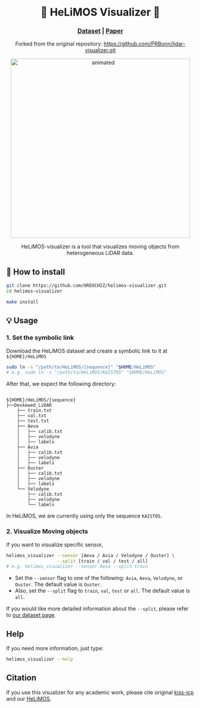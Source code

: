 <div align="center"> 
<h1> 🚗  HeLiMOS Visualizer 🏃</h1> 
<h3>
        <a href="https://sites.google.com/view/helimos/">Dataset</a> | 
        <a href="https://www.arxiv.org/abs/2408.06328">Paper</a>
    </h3>

Forked from the original repository: https://github.com/PRBonn/lidar-visualizer.git
</div>
<p align="center"><img src=img/helimos_viz.gif alt='animated' width=480/></p>
<div align="center"> HeLiMOS-visualizer is a tool that visualizes moving objects from heterogeneous LiDAR data.

 </div>

## :wrench: How to install

```sh
git clone https://github.com/OREOCHIZ/helimos-visualizer.git
cd helimos-visualizer

make install
```

## 💡 Usage

### 1. Set the symbolic link
Download the HeLiMOS dataset and create a symbolic link to it at `${HOME}/HeLiMOS`
```sh
sudo ln -s "/path/to/HeLiMOS/{sequence}" "$HOME/HeLiMOS"
# e.g. sudo ln -s "/path/to/HeLiMOS/KAIST05" "$HOME/HeLiMOS"
```

After that, we expect the following directory:
```

${HOME}/HeLiMOS/{sequence}
├──Deskewed_LiDAR
    ├── train.txt
    ├── val.txt
    ├── test.txt
    ├── Aeva
    │   ├── calib.txt
    │   ├── velodyne
    │   ├── labels
    ├── Avia
    │   ├── calib.txt
    │   ├── velodyne
    │   ├── labels
    ├── Ouster
    │   ├── calib.txt
    │   ├── velodyne
    │   ├── labels
    └── Velodyne
        ├── calib.txt
        ├── velodyne
        └── labels
```
In HeLiMOS, we are currently using only the sequence `KAIST05`.

### 2. Visualize Moving objects
If you want to visualize specific sensor,

```sh
helimos_visualizer --sensor [Aeva / Avia / Velodyne / Ouster] \
                   --split [train / val / test / all]
# e.g. helimos_visualizer --sensor Aeva --split train
```

- Set the `--sensor` flag to one of the following: `Avia`, `Aeva`, `Velodyne`, or `Ouster`. The default value is `Ouster`.
- Also, set the `--split` flag to `train`, `val`, `test` or `all`. The default value is `all`. 

If you would like more detailed information about the `--split`, please refer to [our dataset page](https://sites.google.com/view/helimos/tasks).


## Help
If you need more information, just type:
```sh
helimos_visualizer --help
```


## Citation

If you use this visualizer for any academic work, please cite original [kiss-icp](https://www.ipb.uni-bonn.de/wp-content/papercite-data/pdf/vizzo2023ral.pdf) and our [HeLiMOS](https://www.arxiv.org/abs/2408.06328).

